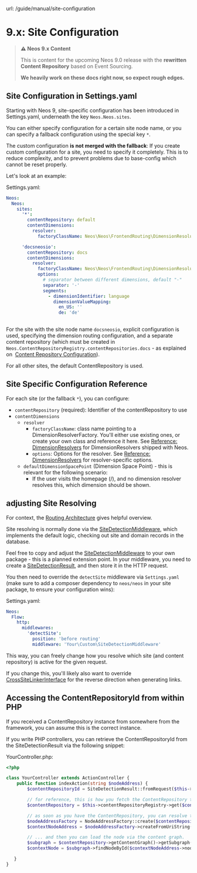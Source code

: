 url: /guide/manual/site-configuration
# 9.x: Site Configuration

> **⚠️ Neos 9.x Content**
> 
> This is content for the upcoming Neos 9.0 release with the **rewritten Content Repository** based on Event Sourcing.
> 
> **We heavily work on these docs right now, so expect rough edges.**

## Site Configuration in Settings.yaml

Starting with Neos 9, site-specific configuration has been introduced in Settings.yaml, underneath the key `Neos.Neos.sites`.

You can either specify configuration for a certain site node name, or you can specify a fallback configuration using the special key `*`.

The custom configuration **is not merged with the fallback**: If you create custom configuration for a site, you need to specify it completely. This is to reduce complexity, and to prevent problems due to base-config which cannot be reset properly.

Let's look at an example:

Settings.yaml:
```yaml
Neos:
  Neos:
    sites:
      '*':
        contentRepository: default
        contentDimensions:
          resolver:
            factoryClassName: Neos\Neos\FrontendRouting\DimensionResolution\Resolver\AutoUriPathResolverFactory

      'docsneosio':
        contentRepository: docs
        contentDimensions:
          resolver:
            factoryClassName: Neos\Neos\FrontendRouting\DimensionResolution\Resolver\UriPathResolverFactory
            options:
              # separator between different dimensions, default "-"
              separator: '-'
              segments:
				- dimensionIdentifier: language
                  dimensionValueMapping:
                    en_US: ''
                    de: 'de'
           
```

For the site with the site node name `docsneosio`, explicit configuration is used, specifying the dimension routing configuration, and a separate content repository (which must be created in `Neos.ContentRepositoryRegistry.contentRepositories.docs` - as explained on  [Content Repository Configuration](/guide/manual/content-repository/configuration)).

For all other sites, the default ContentRepository is used.

## Site Specific Configuration Reference

For each site (or the fallback `*`), you can configure:

*   `contentRepository` (required): Identifier of the contentRepository to use
*   `contentDimensions`
    *   `resolver`
        *   `factoryClassName`: class name pointing to a DimensionResolverFactory. You'll either use existing ones, or create your own class and reference it here. See [Reference: DimensionResolvers](/guide/manual/routing/reference-dimensionresolvers) for DimensionResolvers shipped with Neos.
        *   `options`: Options for the resolver. See [Reference: DimensionResolvers](/guide/manual/routing/reference-dimensionresolvers) for resolver-specific options.
    *   `defaultDimensionSpacePoint` (Dimension Space Point) - this is relevant for the following scenario:
        *   If the user visits the homepage (/), and no dimension resolver resolves this, which dimension should be shown.

## adjusting Site Resolving

For context, the [Routing Architecture](/guide/manual/routing/architecture) gives helpful overview.

Site resolving is normally done via the [SiteDetectionMiddleware](https://github.com/neos/neos-development-collection/blob/9.0/Neos.Neos/Classes/FrontendRouting/SiteDetection/SiteDetectionMiddleware.php), which implements the default logic, checking out site and domain records in the database. 

Feel free to copy and adjust the [SiteDetectionMiddleware](https://github.com/neos/neos-development-collection/blob/9.0/Neos.Neos/Classes/FrontendRouting/SiteDetection/SiteDetectionMiddleware.php) to your own package - this is a planned extension point. In your middleware, you need to create a [SiteDetectionResult](https://github.com/neos/neos-development-collection/blob/9.0/Neos.Neos/Classes/FrontendRouting/SiteDetection/SiteDetectionResult.php), and then store it in the HTTP request.

You then need to override the `detectSite` middleware via `Settings.yaml` (make sure to add a composer dependency to `neos/neos` in your site package, to ensure your configuration wins):

Settings.yaml:
```yaml
Neos:
  Flow:
    http:
      middlewares:
        'detectSite':
          position: 'before routing'
          middleware: 'Your\Custom\SiteDetectionMiddleware'
```

This way, you can freely change how you resolve which site (and content repository) is active for the given request.

If you change this, you'll likely also want to override [CrossSiteLinkerInterface](https://github.com/neos/neos-development-collection/blob/9.0/Neos.Neos/Classes/FrontendRouting/CrossSiteLinking/CrossSiteLinkerInterface.php) for the reverse direction when generating links.

## Accessing the ContentRepositoryId from within PHP

If you received a ContentRepository instance from somewhere from the framework, you can assume this is the correct instance.

If you write PHP controllers, you can retrieve the ContentRepositoryId from the SiteDetectionResult via the following snippet:

YourController.php:
```php
<?php

class YourController extends ActionController {
    public function indexAction(string $nodeAddress) {
        $contentRepositoryId = SiteDetectionResult::fromRequest($this->request->getHttpRequest())->contentRepositoryId;

        // for reference, this is how you fetch the ContentRepository then.
        $contentRepository = $this->contentRepositoryRegistry->get($contentRepositoryId);

        // as soon as you have the ContentRepository, you can resolve the NodeAddress
        $nodeAddressFactory = NodeAddressFactory::create($contentRepository);
        $contextNodeAddress = $nodeAddressFactory->createFromUriString($contextNode);

        // ... and then you can load the node via the content graph.
        $subgraph = $contentRepository->getContentGraph()->getSubgraph($contextNodeAddress->contentStreamId, $contextNodeAddress->dimensionSpacePoint, VisibilityConstraints::withoutRestrictions());
        $contextNode = $subgraph->findNodeById($contextNodeAddress->nodeAggregateId);

   }
}
```